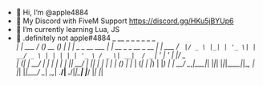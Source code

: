 - 👋 Hi, I’m @apple4884
- 👀 My Discord with FiveM Support https://discord.gg/HKu5jBYUp6
- 🌱 I’m currently learning Lua, JS
- 💙 .definitely not apple#4884
      _       __ _       _ _       _                     _                       _      
   __| | ___ / _(_)_ __ (_) |_ ___| |_   _   _ __   ___ | |_    __ _ _ __  _ __ | | ___ 
  / _` |/ _ \ |_| | '_ \| | __/ _ \ | | | | | '_ \ / _ \| __|  / _` | '_ \| '_ \| |/ _ \
 | (_| |  __/  _| | | | | | ||  __/ | |_| | | | | | (_) | |_  | (_| | |_) | |_) | |  __/
  \__,_|\___|_| |_|_| |_|_|\__\___|_|\__, | |_| |_|\___/ \__|  \__,_| .__/| .__/|_|\___|
                                     |___/                          |_|   |_|           
